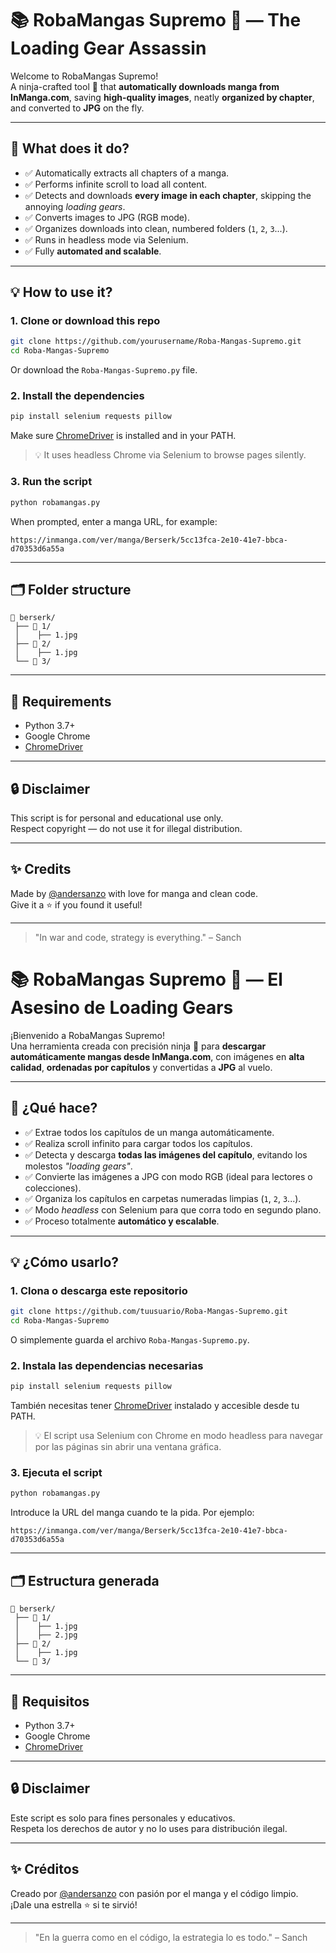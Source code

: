
# 📚 RobaMangas Supremo 🥷 — The Loading Gear Assassin

Welcome to RobaMangas Supremo!  
A ninja-crafted tool 🥷 that **automatically downloads manga from InManga.com**, saving **high-quality images**, neatly **organized by chapter**, and converted to **JPG** on the fly.

---

## 🚀 What does it do?

- ✅ Automatically extracts all chapters of a manga.
- ✅ Performs infinite scroll to load all content.
- ✅ Detects and downloads **every image in each chapter**, skipping the annoying *loading gears*.
- ✅ Converts images to JPG (RGB mode).
- ✅ Organizes downloads into clean, numbered folders (`1`, `2`, `3`...).
- ✅ Runs in headless mode via Selenium.
- ✅ Fully **automated and scalable**.

---

## 💡 How to use it?

### 1. Clone or download this repo

```bash
git clone https://github.com/yourusername/Roba-Mangas-Supremo.git
cd Roba-Mangas-Supremo
```

Or download the `Roba-Mangas-Supremo.py` file.

### 2. Install the dependencies

```bash
pip install selenium requests pillow
```

Make sure [ChromeDriver](https://chromedriver.chromium.org/) is installed and in your PATH.

> 💡 It uses headless Chrome via Selenium to browse pages silently.

### 3. Run the script

```bash
python robamangas.py
```

When prompted, enter a manga URL, for example:

```
https://inmanga.com/ver/manga/Berserk/5cc13fca-2e10-41e7-bbca-d70353d6a55a
```

---

## 🗂 Folder structure

```
📁 berserk/
 ├── 📁 1/
 │    ├── 1.jpg
 ├── 📁 2/
 │    ├── 1.jpg
 └── 📁 3/
```

---

## 🧠 Requirements

- Python 3.7+
- Google Chrome
- [ChromeDriver](https://sites.google.com/a/chromium.org/chromedriver/downloads)

---

## 🔒 Disclaimer

This script is for personal and educational use only.  
Respect copyright — do not use it for illegal distribution.

---

## ✨ Credits

Made by [@andersanzo](https://github.com/andersanzo) with love for manga and clean code.  
Give it a ⭐ if you found it useful!

---

> "In war and code, strategy is everything." – Sanch




# 📚 RobaMangas Supremo 🥷 — El Asesino de Loading Gears

¡Bienvenido a RobaMangas Supremo!  
Una herramienta creada con precisión ninja 🥷 para **descargar automáticamente mangas desde InManga.com**, con imágenes en **alta calidad**, **ordenadas por capítulos** y convertidas a **JPG** al vuelo.

---

## 🚀 ¿Qué hace?

- ✅ Extrae todos los capítulos de un manga automáticamente.
- ✅ Realiza scroll infinito para cargar todos los capítulos.
- ✅ Detecta y descarga **todas las imágenes del capítulo**, evitando los molestos *"loading gears"*.
- ✅ Convierte las imágenes a JPG con modo RGB (ideal para lectores o colecciones).
- ✅ Organiza los capítulos en carpetas numeradas limpias (`1`, `2`, `3`...).
- ✅ Modo *headless* con Selenium para que corra todo en segundo plano.
- ✅ Proceso totalmente **automático y escalable**.

---

## 💡 ¿Cómo usarlo?

### 1. Clona o descarga este repositorio

```bash
git clone https://github.com/tuusuario/Roba-Mangas-Supremo.git
cd Roba-Mangas-Supremo
```

O simplemente guarda el archivo `Roba-Mangas-Supremo.py`.

### 2. Instala las dependencias necesarias

```bash
pip install selenium requests pillow
```

También necesitas tener [ChromeDriver](https://chromedriver.chromium.org/) instalado y accesible desde tu PATH.

> 💡 El script usa Selenium con Chrome en modo headless para navegar por las páginas sin abrir una ventana gráfica.

### 3. Ejecuta el script

```bash
python robamangas.py
```

Introduce la URL del manga cuando te la pida. Por ejemplo:

```
https://inmanga.com/ver/manga/Berserk/5cc13fca-2e10-41e7-bbca-d70353d6a55a
```

---

## 🗂 Estructura generada

```
📁 berserk/
 ├── 📁 1/
 │    ├── 1.jpg
 │    ├── 2.jpg
 ├── 📁 2/
 │    ├── 1.jpg
 └── 📁 3/
```

---

## 🧠 Requisitos

- Python 3.7+
- Google Chrome
- [ChromeDriver](https://sites.google.com/a/chromium.org/chromedriver/downloads)

---

## 🔒 Disclaimer

Este script es solo para fines personales y educativos.  
Respeta los derechos de autor y no lo uses para distribución ilegal.

---

## ✨ Créditos

Creado por [@andersanzo](https://github.com/andersanzo) con pasión por el manga y el código limpio.  
¡Dale una estrella ⭐ si te sirvió!

---

> "En la guerra como en el código, la estrategia lo es todo." – Sanch
